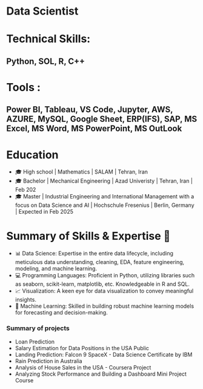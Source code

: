 # Data Scientist

# Technical Skills: 
## Python, SOL, R, C++

# Tools : 
## Power BI, Tableau, VS Code, Jupyter, AWS, AZURE, MySQL, Google Sheet, ERP(IFS), SAP, MS Excel, MS Word, MS PowerPoint, MS OutLook

# Education

- 🎓 High school | Mathematics | SALAM | Tehran, Iran  
- 🎓 Bachelor | Mechanical Engineering | Azad Univeristy | Tehran, Iran | Feb 202
- 🎓 Master | Industrial Engineering and International Management with a focus on Data Science and AI | Hochschule Fresenius | Berlin, Germany | Expected in Feb 2025

# Summary of Skills & Expertise 🚀

- 📊 Data Science: Expertise in the entire data lifecycle, including meticulous data understanding, cleaning, EDA, feature engineering, modeling, and machine learning.
- 💻 Programming Languages: Proficient in Python, utilizing libraries such as seaborn, scikit-learn, matplotlib, etc. Knowledgeable in R and SQL.
- 📈 Visualization: A keen eye for data visualization to convey meaningful insights.
- 🤖 Machine Learning: Skilled in building robust machine learning models for forecasting and decision-making.

###  Summary of projects 

- Loan Prediction
- Salary Estimation for Data Positions in the USA Public
- Landing Prediction: Falcon 9 SpaceX - Data Science Certificate by IBM
- Rain Prediction in Australia
- Analysis of House Sales in the USA - Coursera Project
- Analyzing Stock Performance and Building a Dashboard Mini Project Course
